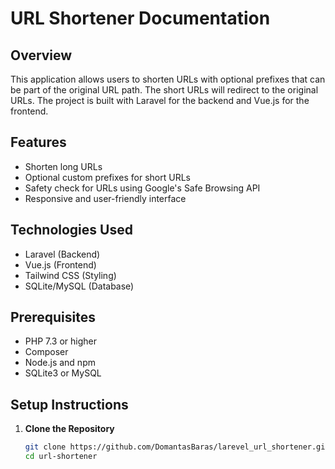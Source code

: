 # URL Shortener Documentation

## Overview

This application allows users to shorten URLs with optional prefixes that can be part of the original URL path. The short URLs will redirect to the original URLs. The project is built with Laravel for the backend and Vue.js for the frontend.

## Features

- Shorten long URLs
- Optional custom prefixes for short URLs
- Safety check for URLs using Google's Safe Browsing API
- Responsive and user-friendly interface

## Technologies Used

- Laravel (Backend)
- Vue.js (Frontend)
- Tailwind CSS (Styling)
- SQLite/MySQL (Database)

## Prerequisites

- PHP 7.3 or higher
- Composer
- Node.js and npm
- SQLite3 or MySQL

## Setup Instructions

1. **Clone the Repository**
   ```bash
   git clone https://github.com/DomantasBaras/larevel_url_shortener.git
   cd url-shortener

